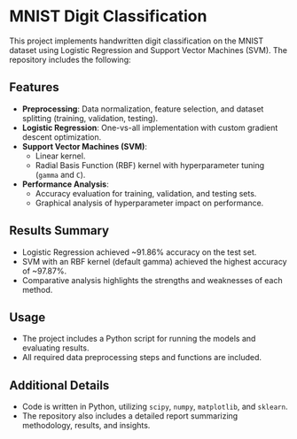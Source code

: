 # MNIST Digit Classification

This project implements handwritten digit classification on the MNIST dataset using Logistic Regression and Support Vector Machines (SVM). The repository includes the following:

## Features
- **Preprocessing**: Data normalization, feature selection, and dataset splitting (training, validation, testing).
- **Logistic Regression**: One-vs-all implementation with custom gradient descent optimization.
- **Support Vector Machines (SVM)**:
  - Linear kernel.
  - Radial Basis Function (RBF) kernel with hyperparameter tuning (`gamma` and `C`).
- **Performance Analysis**:
  - Accuracy evaluation for training, validation, and testing sets.
  - Graphical analysis of hyperparameter impact on performance.

## Results Summary
- Logistic Regression achieved ~91.86% accuracy on the test set.
- SVM with an RBF kernel (default gamma) achieved the highest accuracy of ~97.87%.
- Comparative analysis highlights the strengths and weaknesses of each method.

## Usage
- The project includes a Python script for running the models and evaluating results.
- All required data preprocessing steps and functions are included.

## Additional Details
- Code is written in Python, utilizing `scipy`, `numpy`, `matplotlib`, and `sklearn`.
- The repository also includes a detailed report summarizing methodology, results, and insights.
